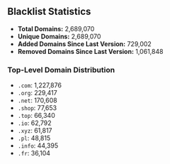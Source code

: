 ## Blacklist Statistics

- **Total Domains:** 2,689,070
- **Unique Domains:** 2,689,070
- **Added Domains Since Last Version:** 729,002
- **Removed Domains Since Last Version:** 1,061,848

### Top-Level Domain Distribution

-  `.com`: 1,227,876
-  `.org`: 229,417
-  `.net`: 170,608
-  `.shop`: 77,653
-  `.top`: 66,340
-  `.io`: 62,792
-  `.xyz`: 61,817
-  `.pl`: 48,815
-  `.info`: 44,395
-  `.fr`: 36,104
